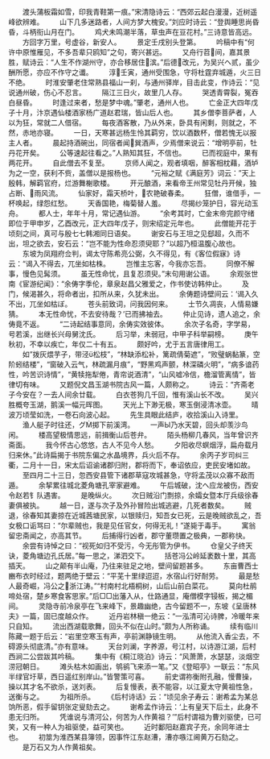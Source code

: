 <!-- { "loadSidebar": true } -->
　　渡头蒲板霜如雪，印我青鞋第一痕。”宋清隐诗云：“西郊云起白漫漫，近树遥峰欲辨难。
　　山下几多迷路者，人间方梦大槐安。”刘应时诗云：“登舆睡思尚昏昏，斗柄衔山月在门。
　　鸡犬未鸣潮半落，草虫声在豆花村。”三诗意皆高远。
　　方回字万里，号虚谷，新安人。
　　景定壬戌别头登第。
　　吟稿中有“何许中原惟雁见，不多吾辈只鸥知”之句，寄兴甚远。
　　又舟行苕间，嘉其景胜，赋诗云：“人生不作湖州守，亦合移居住滨。”后德改元，为吴兴ヘ贰，虽少酬所愿，亦应不作守之谶。
　　淳壬寅，通州受围急，守将杜霆弃城遁，火三日不绝。
　　时淮安肇老住常熟县福山一刹，与通州驿岸，目击此变，作诗云：“见说通州破，伤心不忍言。
　　隔江三日火，故里几人存。
　　哭透青霄裂，冤吞白昼昏。
　　时逢过来者，愁是梦中魂。”肇老，通州人也。
　　亡金正大四年戊子十月，汴京遇仙楼酒家杨广道赵君瑞，皆山后人也。
　　其乡僧李菩萨者，人以为狂，常就二人借宿。
　　每夜酒客散，乃从外来，卧具有闲剩，则就之，不然，赤地亦寝。
　　一日，天寒甚远杨生怜其羁穷，饮以酒数杯，僧若愧无以报主人者。
　　晨起持酒碗出，同宿者闻巽酒声，少焉僧来说云：“增明亭前，牡丹花开矣。
　　公等速起往看之。”人熟知其狂，不信也。
　　已而视庭中，果有两花开。
　　自此僧去不复至。
　　京师人闻之，观者填咽，醉客相枕藉，酒垆为之一空，获利不赀，盖僧以是报杨也。
　　“元裕之赋《满庭芳》词云：”天上殷韩，解羁官府，烂游舞榭歌楼。
　　开元酿酒，来看帝王州常见牡丹开候，独占断、雨风流。
　　仙家好，霜天桥叶，农艳破春柔。
　　狂僧，谁借手，一杯唤起，绿怨红愁。
　　天香国艳，梅菊替人羞。
　　尽揭纱笼护日，容光动玉舟。
　　都人士，年年十月，常记遇仙游。
　　“余考其时，亡金末帝完颜守绪即位于甲申岁，乙酉改元，正大四年戊子，则宋绍定元年也。
　　此僧能开花于顷刻之间，真可与殷七七韩湘同日语矣。
　　谢安石与王坦之见郄超，久而不出，坦之欲去，安石云：“岂不能为性命忍须臾耶？”以超乃桓温腹心故也。
　　东坡为凤翔府佥判，谒太守陈希亮公弼，久不得见，有《客位假寐》诗云：“谒入不得去，兀坐如枯株。
　　岂惟主忘客，今我亦忘吾。
　　同僚不解事，慢色见髯须。
　　虽无性命忧，且复忍须臾。”末句用谢公语。
　　余观张世南《宦游纪闻》：“余俦字季伦，章泉赵昌父雅爱之，作书使访韩仲止。
　　及门，候渴甚久，将命者出，扣所从来，久犹未出。
　　余俦题诗壁间云：‘谒入久不出，兀坐如枯ぼ。
　　苍头前致词，问我因何来。
　　士节久凋丧，人情易嫌猜。
　　本无性命忧，不去安待哉？’已而拂袖去。
　　仲止见诗，遗人追之，余俦竟不返。
　　“二诗起结事意同，余俦实效彼体。
　　余次子名奇，字学易，号若溪，出继长兴母舅沈氏。
　　后习举，未弱冠，中甲子科举嗣榜。
　　庚午秋初，不幸以疾亡，年仅二十有五。
　　颇好吟，尤于五言唐律用工。
　　如”拨灰煨芋子，带泾松枝”，“林缺添松补，篱疏倩菊遮”，“败璧蜗黏篆，空阶蚓结楼”，“窗破入云气，林疏漏月痕”，“野黑鸡声颤，林深磷火明”，“病多谙药性，吟苦识诗情”，“黄犊拖犁倦，青帘说酒清”，“山风嘘冷信，檐溜管离情”，皆律切有味。
　　又题倪文昌玉湖书院古风一篇，人颇称之。
　　诗云：“齐斋老子今安在？一去人间余廿载。
　　白衣苍狗几千回，惟有溪山长不改。
　　吴兴胜概夸玉湖，鹅溪一幅元晖图。
　　天光上下渺无极，寒玉倒浸清冰壶。
　　晴波万顷莹如洗，一卷石向波心起。
　　先生具眼此结庐，收拾溪山入诗里。
　　渔人艇子时往还，グ掷下前溪湾。
　　一声Ы乃水天碧，回头却羡沙鸟闲。
　　楼高望极情思远，前揖衡山后苍弁。
　　陌头杨柳几春风，当年曾识齐斋面。
　　我今怀古心悠悠，古人不见今人愁。
　　夕阳收尽螟烟浮，扁舟载月归来休。”此诗扁揭于书院东偏之水晶境界，兵火后不存。
　　余丙子岁司纠三衢，二月十一日，宋太后诏谕诸郡归附，郡将而下，奉诏依应，吏民安堵如故。
　　至四月二十三日，忽西安县管下诸郡草寇攻城甚急，守将孟茂以众寡不敌而遁。
　　余挈累往城北菱角塘孔宰家避难。
　　午后城破，沈ヘ应龙被伤，西安令赵若钅队遇害。
　　是晚纵火。
　　次日贼沿门剽掠，余孀女暨本厅兵级徐春妻俱被执。
　　越一日，遂与次子及外孙冒险出城逃避，几死者数矣。
　　贼退，徐春知其妻掠在近城茜塘民家，以银赎归，知吾女已死，云是晚贼欲乱之，吾女极口诟骂曰：“尔辈贼也，我是见任官女，何得无礼！”遂毙于毒手。
　　寓翁留忠斋闻之，亦高其节。
　　后捕得行凶者，郡守董瓒置之极典，一郡称快。
　　余尝有诗悼之曰：“视死如归不受污，今无彤管为伊书。
　　仓皇父子终天诀，菱角塘边孔氏居。”每一思之，涕泗交下。
　　括苍冯公岭延袤数十里，其高插天。
　　山之颠有半山庵，乃往来驻足之地，壁间留题甚多。
　　东亩曹西士豳布衣时经过，题两绝于壁云：“平芜十里绿迢迢，水宿山行好耐劳。
　　最是愁人最奇崛，冯公之浙江涛。”“村南村北梧桐树，山后山前白菜花。
　　莫向杜鹃啼处宿，楚乡寒食客思家。”后□□出藩入从，仕路通显，庵僧模字锓板，揭之楣间。
　　灵隐寺前冷泉亭在飞来峰下，景趣幽绝，古今留题不一，东坡《呈唐林夫》一篇，固已度越众作。
　　近丹岩林稹一绝云：“一泓清可沁诗脾，冷暖年来只自知。
　　流出西湖载歌舞，回头不似在山时。”颇为人所称诵。
　　续有临川陈藏一题于后云：“岩里空寒玉有声，亭前渊静镜生明。
　　从他流入香尘去，不碍源头彻底清。”亦有意味。
　　天台刘澜，字养源，号江村，以诗游江湖，后村西涧二公尝跋其吟稿。
　　集中有《桐江晓泊》诗云：“风萧萧，水瑟瑟，淡烟空涝冠朝日。
　　滩头枯木如画出，鸲鹆飞来添一笔。”又《登昭亭》一联云：“东风半绿官圩草，西日遥红别岸山。”皆警策可喜。
　　前史谓祢衡附孔融，慢曹操，操以其才名不欲杀，送刘表。
　　后复慢表，表不能容，以江夏太守黄祖性急，送衡与之。
　　为祖所杀。
　　《后村诗话》云：“顷见余子寿云：谢希孟为某总饷所恶，假手留钥张定叟劾去之。
　　谢希孟作诗云：‘上有皇天下后土，此身不患无归所。
　　凭谁说与清河公，何苦为人作黄祖？’”后村谓祖为曹刘驱使，已可笑，又有一种人为祖驱使，益可笑也。
　　近时鄱阳赵嘉宾子充，余同年进士也。
　　初筮为淮西某县簿领，因事忤江东赵漕，漕亦嗾江阃黄万石劾之。
　　是万石又为人作黄祖矣。


